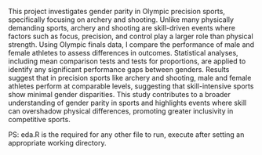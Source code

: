This project investigates gender parity in Olympic precision sports, specifically focusing on archery and shooting. Unlike many physically demanding sports, archery and shooting are skill-driven events where factors such as focus, precision, and control play a larger role than physical strength. Using Olympic finals data, I compare the performance of male and female athletes to assess differences in outcomes. Statistical analyses, including mean comparison tests and tests for proportions, are applied to identify any significant performance gaps between genders. Results suggest that in precision sports like archery and shooting, male and female athletes perform at comparable levels, suggesting that skill-intensive sports show minimal gender disparities. This study contributes to a broader understanding of gender parity in sports and highlights events where skill can overshadow physical differences, promoting greater inclusivity in competitive sports.

PS: eda.R is the required for any other file to run, execute after setting an appropriate working directory.
